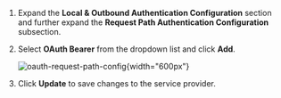1. Expand the **Local & Outbound Authentication Configuration** section and further expand the **Request Path Authentication Configuration** subsection.

2. Select **OAuth Bearer** from the dropdown list and click **Add**.

    ![oauth-request-path-config](../../assets/img/fragments/oauth-request-path-config.png){width="600px"}

3. Click **Update** to save changes to the service provider.
